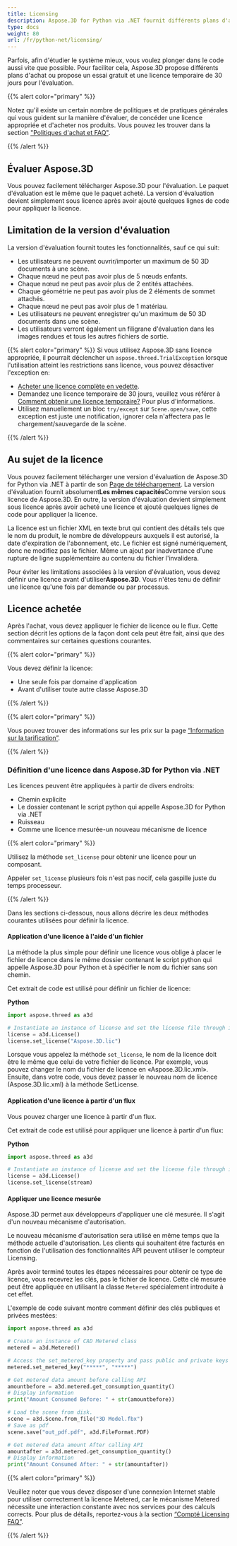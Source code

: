 ```yaml
---
title: Licensing
description: Aspose.3D for Python via .NET fournit différents plans d'achat ou offre un essai gratuit et une licence temporaire de 30 jours pour l'évaluation à l'aide de Licensing et des politiques d'abonnement
type: docs
weight: 80
url: /fr/python-net/licensing/
---
```

Parfois, afin d'étudier le système mieux, vous voulez plonger dans le code aussi vite que possible. Pour faciliter cela, Aspose.3D propose différents plans d'achat ou propose un essai gratuit et une licence temporaire de 30 jours pour l'évaluation.

{{% alert color="primary" %}}

Notez qu'il existe un certain nombre de politiques et de pratiques générales qui vous guident sur la manière d'évaluer, de concéder une licence appropriée et d'acheter nos produits. Vous pouvez les trouver dans la section ["Politiques d'achat et FAQ"](https://purchase.aspose.com/policies).

{{% /alert %}}

##  **Évaluer Aspose.3D**
Vous pouvez facilement télécharger Aspose.3D pour l'évaluation. Le paquet d'évaluation est le même que le paquet acheté. La version d'évaluation devient simplement sous licence après avoir ajouté quelques lignes de code pour appliquer la licence.

##  **Limitation de la version d'évaluation**
La version d'évaluation fournit toutes les fonctionnalités, sauf ce qui suit:

- Les utilisateurs ne peuvent ouvrir/importer un maximum de 50 3D documents à une scène.
- Chaque nœud ne peut pas avoir plus de 5 nœuds enfants.
- Chaque nœud ne peut pas avoir plus de 2 entités attachées.
- Chaque géométrie ne peut pas avoir plus de 2 éléments de sommet attachés.
- Chaque nœud ne peut pas avoir plus de 1 matériau.
- Les utilisateurs ne peuvent enregistrer qu'un maximum de 50 3D documents dans une scène.
- Les utilisateurs verront également un filigrane d'évaluation dans les images rendues et tous les autres fichiers de sortie.

{{% alert color="primary" %}} 
Si vous utilisez Aspose.3D sans licence appropriée, il pourrait déclencher un `aspose.threed.TrialException` lorsque l'utilisation atteint les restrictions sans licence, vous pouvez désactiver l'exception en:

* [Acheter une licence complète en vedette](https://purchase.aspose.com/buy).
* Demandez une licence temporaire de 30 jours, veuillez vous référer à [Comment obtenir une licence temporaire?](https://purchase.aspose.com/temporary-license) Pour plus d'informations.
* Utilisez manuellement un bloc `try/except` sur `Scene.open/save`, cette exception est juste une notification, ignorer cela n'affectera pas le chargement/sauvegarde de la scène.

{{% /alert %}} 


##  **Au sujet de la licence**
Vous pouvez facilement télécharger une version d'évaluation de Aspose.3D for Python via .NET à partir de son [Page de téléchargement](https://pypi.org/project/aspose.3d/). La version d'évaluation fournit absolument**Les mêmes capacités**Comme version sous licence de Aspose.3D. En outre, la version d'évaluation devient simplement sous licence après avoir acheté une licence et ajouté quelques lignes de code pour appliquer la licence.

La licence est un fichier XML en texte brut qui contient des détails tels que le nom du produit, le nombre de développeurs auxquels il est autorisé, la date d'expiration de l'abonnement, etc. Le fichier est signé numériquement, donc ne modifiez pas le fichier. Même un ajout par inadvertance d'une rupture de ligne supplémentaire au contenu du fichier l'invalidera.

Pour éviter les limitations associées à la version d'évaluation, vous devez définir une licence avant d'utiliser**Aspose.3D**. Vous n'êtes tenu de définir une licence qu'une fois par demande ou par processus.

## Licence achetée

Après l'achat, vous devez appliquer le fichier de licence ou le flux. Cette section décrit les options de la façon dont cela peut être fait, ainsi que des commentaires sur certaines questions courantes.

{{% alert color="primary" %}}

Vous devez définir la licence:
* Une seule fois par domaine d'application
* Avant d'utiliser toute autre classe Aspose.3D

{{% /alert %}}

{{% alert color="primary" %}}

Vous pouvez trouver des informations sur les prix sur la page [“Information sur la tarification”](https://purchase.aspose.com/pricing/3d/family).

{{% /alert %}}

###  **Définition d'une licence dans Aspose.3D for Python via .NET**

Les licences peuvent être appliquées à partir de divers endroits:

* Chemin explicite
* Le dossier contenant le script python qui appelle Aspose.3D for Python via .NET
* Ruisseau
* Comme une licence mesurée-un nouveau mécanisme de licence

{{% alert color="primary" %}}

Utilisez la méthode `set_license` pour obtenir une licence pour un composant.

Appeler `set_license` plusieurs fois n'est pas nocif, cela gaspille juste du temps processeur.

{{% /alert %}}

Dans les sections ci-dessous, nous allons décrire les deux méthodes courantes utilisées pour définir la licence.

####  **Application d'une licence à l'aide d'un fichier**
La méthode la plus simple pour définir une licence vous oblige à placer le fichier de licence dans le même dossier contenant le script python qui appelle Aspose.3D pour Python et à spécifier le nom du fichier sans son chemin.

Cet extrait de code est utilisé pour définir un fichier de licence:

**Python**

```py
import aspose.threed as a3d

# Instantiate an instance of license and set the license file through its path
license = a3d.License()
license.set_license("Aspose.3D.lic")
```

Lorsque vous appelez la méthode `set_license`, le nom de la licence doit être le même que celui de votre fichier de licence. Par exemple, vous pouvez changer le nom du fichier de licence en «Aspose.3D.lic.xml». Ensuite, dans votre code, vous devez passer le nouveau nom de licence (Aspose.3D.lic.xml) à la méthode SetLicense.

####  **Application d'une licence à partir d'un flux**
Vous pouvez charger une licence à partir d'un flux.

Cet extrait de code est utilisé pour appliquer une licence à partir d'un flux:

**Python**

```py
import aspose.threed as a3d

# Instantiate an instance of license and set the license file through its path
license = a3d.License()
license.set_license(stream)
```

#### Appliquer une licence mesurée

Aspose.3D permet aux développeurs d'appliquer une clé mesurée. Il s'agit d'un nouveau mécanisme d'autorisation.

Le nouveau mécanisme d'autorisation sera utilisé en même temps que la méthode actuelle d'autorisation. Les clients qui souhaitent être facturés en fonction de l'utilisation des fonctionnalités API peuvent utiliser le compteur Licensing.

Après avoir terminé toutes les étapes nécessaires pour obtenir ce type de licence, vous recevrez les clés, pas le fichier de licence. Cette clé mesurée peut être appliquée en utilisant la classe `Metered` spécialement introduite à cet effet.

L'exemple de code suivant montre comment définir des clés publiques et privées mestées:

```py
import aspose.threed as a3d

# Create an instance of CAD Metered class
metered = a3d.Metered()

# Access the set_metered_key property and pass public and private keys as parameters
metered.set_metered_key("*****", "*****")

# Get metered data amount before calling API
amountbefore = a3d.metered.get_consumption_quantity()
# Display information
print("Amount Consumed Before: " + str(amountbefore))

# Load the scene from disk.
scene = a3d.Scene.from_file("3D Model.fbx")
# Save as pdf
scene.save("out_pdf.pdf", a3d.FileFormat.PDF)

# Get metered data amount After calling API
amountafter = a3d.metered.get_consumption_quantity()
# Display information
print("Amount Consumed After: " + str(amountafter))
```

{{% alert color="primary" %}}

Veuillez noter que vous devez disposer d'une connexion Internet stable pour utiliser correctement la licence Metered, car le mécanisme Metered nécessite une interaction constante avec nos services pour des calculs corrects. Pour plus de détails, reportez-vous à la section [“Compté Licensing FAQ”](https://purchase.aspose.com/faqs/licensing/metered).

{{% /alert %}}




